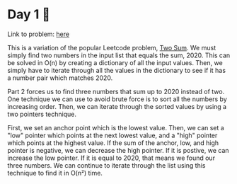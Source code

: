 # Day 1 🎄

Link to problem: [here](https://adventofcode.com/2020/day/1)

This is a variation of the popular Leetcode problem, [Two Sum](https://leetcode.com/problems/two-sum/). We must simply find two numbers in the input list that equals the sum, 2020. This can be solved in O(n) by creating a dictionary of all the input values. Then, we simply have to iterate through all the values in the dictionary to see if it has a number pair which matches 2020.

Part 2 forces us to find three numbers that sum up to 2020 instead of two. One technique we can use to avoid brute force is to sort all the numbers by increasing order. Then, we can iterate through the sorted values by using a two pointers technique.

First, we set an anchor point which is the lowest value. Then, we can set a "low" pointer which points at the next lowest value, and a "high" pointer which points at the highest value. If the sum of the anchor, low, and high pointer is negative, we can decrease the high pointer. If it is postive, we can increase the low pointer. If it is equal to 2020, that means we found our three numbers. We can continue to iterate through the list using this technique to find it in O(n²) time.
